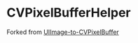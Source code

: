 # CVPixelBufferHelper 
Forked from [UIImage-to-CVPixelBuffer](https://github.com/brianadvent/UIImage-to-CVPixelBuffer)

